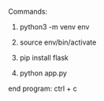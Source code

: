 Commands:
 1. python3 -m venv env

 2. source env/bin/activate

 3. pip install flask
 
 4. python app.py




end program:
    ctrl + c